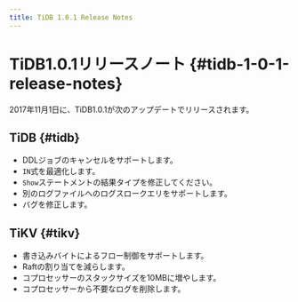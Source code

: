 ```yaml
---
title: TiDB 1.0.1 Release Notes
---
```


# TiDB1.0.1リリースノート {#tidb-1-0-1-release-notes}

2017年11月1日に、TiDB1.0.1が次のアップデートでリリースされます。

## TiDB {#tidb}

-   DDLジョブのキャンセルをサポートします。
-   `IN`式を最適化します。
-   `Show`ステートメントの結果タイプを修正してください。
-   別のログファイルへのログスロークエリをサポートします。
-   バグを修正します。

## TiKV {#tikv}

-   書き込みバイトによるフロー制御をサポートします。
-   Raftの割り当てを減らします。
-   コプロセッサーのスタックサイズを10MBに増やします。
-   コプロセッサーから不要なログを削除します。
